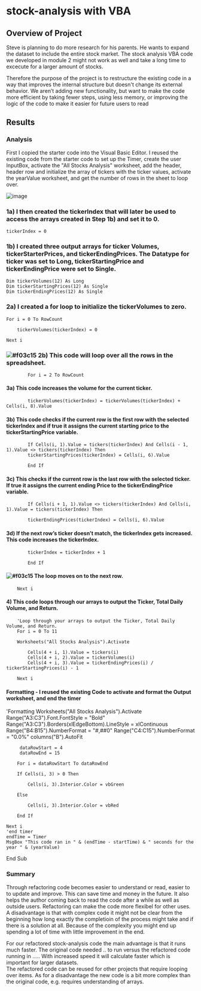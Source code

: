 # stock-analysis with VBA


## Overview of Project

Steve is planning to do more research for his parents. He wants to expand the dataset to include the entire stock market.
The stock analysis VBA code we developed in module 2 might not work as well and take a long time to excecute for a larger amount of stocks.

Therefore the purpose of the project is to restructure the existing code in a way that improves the internal structure but doesn't change its external behavior.
We aren’t adding new functionality, but want to make the code more efficient by taking fewer steps, using less memory, or improving the logic of the code to make it easier for future users to read

## Results

### Analysis

First I copied the starter code into the Visual Basic Editor.
I reused the existing code from the starter code to set up the Timer, create the user InputBox, activate the "All Stocks Analysis" worksheet, add the header, header row and initialize the array of tickers with the ticker values,
activate the yearValue worksheet, and get the number of rows in the sheet to loop over.

  ![image](https://user-images.githubusercontent.com/91682586/138772963-ebb74438-ba95-406b-a745-85f50c30bb10.png)


### 1a) I then created the tickerIndex that will later be used to access the arrays created in Step 1b) and set it to 0. 

    tickerIndex = 0

### 1b) I created three output arrays for ticker Volumes, tickerStarterPrices, and tickerEndingPrices. The Datatype for ticker was set to Long, tickerStartingPrice and tickerEndingPrice were set to Single. 
    
    Dim tickerVolumes(12) As Long
    Dim tickerStartingPrices(12) As Single
    Dim tickerEndingPrices(12) As Single
    
### 2a) I created a for loop to initialize the tickerVolumes to zero.
    
    For i = 0 To RowCount 
    
        tickerVolumes(tickerIndex) = 0
               
    Next i
   
    

### ![#f03c15](https://via.placeholder.com/15/f03c15/000000?text=+) 2b) This code will loop over all the rows in the spreadsheet. 
            
            For i = 2 To RowCount
    
  #### 3a) This code increases the volume for the current ticker. 
  
            tickerVolumes(tickerIndex) = tickerVolumes(tickerIndex) + Cells(i, 8).Value   
            
  #### 3b) This code checks if the current row is the first row with the selected tickerIndex and if true it assigns the current starting price to the tickerStartingPrice  variable.
                                            
            If Cells(i, 1).Value = tickers(tickerIndex) And Cells(i - 1, 1).Value <> tickers(tickerIndex) Then
            tickerStartingPrices(tickerIndex) = Cells(i, 6).Value
            
            End If
                     
   #### 3c) This checks if the current row is the last row with the selected ticker. If true it assigns the current ending Price to the tickerEndingPrice variable. 
                                    
            If Cells(i + 1, 1).Value <> tickers(tickerIndex) And Cells(i, 1).Value = tickers(tickerIndex) Then
            
            tickerEndingPrices(tickerIndex) = Cells(i, 6).Value
            
   #### 3d) If the next row’s ticker doesn’t match, the tickerIndex gets increased. This code increases the tickerIndex.
            
            tickerIndex = tickerIndex + 1
                                    
            End If
            
  #### ![#f03c15](https://via.placeholder.com/15/f03c15/000000?text=+) The loop moves on to the next row.
        Next i    
   
       
   #### 4) This code loops through our arrays to output the Ticker, Total Daily Volume, and Return.
        'Loop through your arrays to output the Ticker, Total Daily Volume, and Return.
        For i = 0 To 11
        
        Worksheets("All Stocks Analysis").Activate
        
            Cells(4 + i, 1).Value = tickers(i)
            Cells(4 + i, 2).Value = tickerVolumes(i)
            Cells(4 + i, 3).Value = tickerEndingPrices(i) / tickerStartingPrices(i) - 1
            
        Next i 
  
  #### Formatting - I reused the existing Code to activate and format the Output worksheet, and end the timer 
  
   'Formatting
        Worksheets("All Stocks Analysis").Activate
        Range("A3:C3").Font.FontStyle = "Bold"
        Range("A3:C3").Borders(xlEdgeBottom).LineStyle = xlContinuous
        Range("B4:B15").NumberFormat = "#,##0"
        Range("C4:C15").NumberFormat = "0.0%"
         columns("B").AutoFit

         dataRowStart = 4
         dataRowEnd = 15

        For i = dataRowStart To dataRowEnd
        
        If Cells(i, 3) > 0 Then
            
            Cells(i, 3).Interior.Color = vbGreen
            
        Else
        
            Cells(i, 3).Interior.Color = vbRed
            
        End If
        
    Next i
    'end timer    
    endTime = Timer
    MsgBox "This code ran in " & (endTime - startTime) & " seconds for the year " & (yearValue)

End Sub
  
  
### Summary

Through refactoring code becomes easier to understand or read, easier to to update and improve. This can save time and money in the future. 
It also helps the author coming back to read the code after a while as well as outside users.
Refactoring can make the code more flexibel for other uses. 
A disadvantage is that with complex code it might not be clear from the beginning how long exactly the completioin of the process might take and if there is a solution at all. Because of the complexity you might end up spending a lot of time with little improvement in the end.

For our refactored stock-analysis code the main advantage is that it runs much faster. The original code needed .. to run versus the refactored code running in .....
With increased speed it will calculate faster which is important for larger datasets.  
The refactored code can be reused for other projects that require looping over items. 
As for a disadvantage the new code is a bit more complex than the original code, e.g. requires understanding of arrays. 

